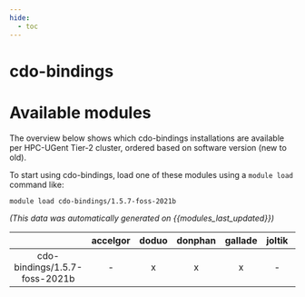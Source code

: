 ```yaml
---
hide:
  - toc
---
```


cdo-bindings
============

# Available modules


The overview below shows which cdo-bindings installations are available per HPC-UGent Tier-2 cluster, ordered based on software version (new to old).

To start using cdo-bindings, load one of these modules using a `module load` command like:

```shell
module load cdo-bindings/1.5.7-foss-2021b
```

*(This data was automatically generated on {{modules_last_updated}})*  

| |accelgor|doduo|donphan|gallade|joltik|shinx|
| :---: | :---: | :---: | :---: | :---: | :---: | :---: |
|cdo-bindings/1.5.7-foss-2021b|-|x|x|x|-|-|
